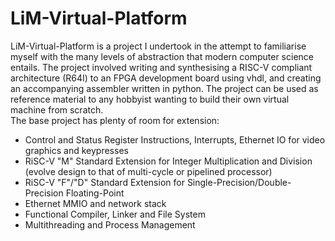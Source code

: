 # LiM-Virtual-Platform

LiM-Virtual-Platform is a project I undertook in the attempt to familiarise myself with the many levels of abstraction that modern computer science entails. 
The project involved writing and synthesising a RISC-V compliant architecture (R64I) to an FPGA development board using vhdl, and creating an accompanying 
assembler written in python. The project can be used as reference material to any hobbyist wanting to build their own virtual machine from scratch.  
The base project has plenty of room for extension:  
- Control and Status Register Instructions, Interrupts, Ethernet IO for video graphics and keypresses
- RiSC-V "M" Standard Extension for Integer Multiplication and Division (evolve design to that of multi-cycle or pipelined processor)
- RiSC-V "F"/"D" Standard Extension for Single-Precision/Double-Precision Floating-Point
- Ethernet MMIO and network stack
- Functional Compiler, Linker and File System
- Multithreading and Process Management
